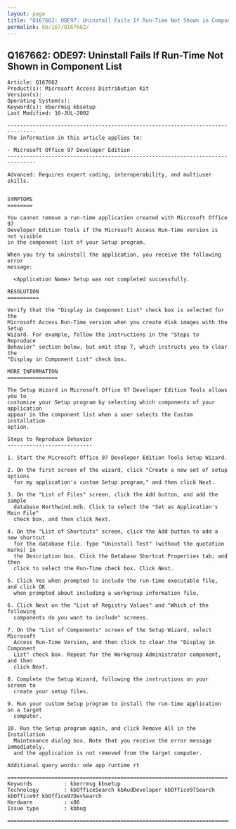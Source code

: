 ```yaml
---
layout: page
title: "Q167662: ODE97: Uninstall Fails If Run-Time Not Shown in Component List"
permalink: kb/167/Q167662/
---
```


## Q167662: ODE97: Uninstall Fails If Run-Time Not Shown in Component List

	Article: Q167662
	Product(s): Microsoft Access Distribution Kit
	Version(s): 
	Operating System(s): 
	Keyword(s): kberrmsg kbsetup
	Last Modified: 16-JUL-2002
	
	-------------------------------------------------------------------------------
	The information in this article applies to:
	
	- Microsoft Office 97 Developer Edition 
	-------------------------------------------------------------------------------
	
	Advanced: Requires expert coding, interoperability, and multiuser skills.
	
	
	SYMPTOMS
	========
	
	You cannot remove a run-time application created with Microsoft Office 97
	Developer Edition Tools if the Microsoft Access Run-Time version is not visible
	in the component list of your Setup program.
	
	When you try to uninstall the application, you receive the following error
	message:
	
	  <Application Name> Setup was not completed successfully.
	
	RESOLUTION
	==========
	
	Verify that the "Display in Component List" check box is selected for the
	Microsoft Access Run-Time version when you create disk images with the Setup
	Wizard. For example, follow the instructions in the "Steps to Reproduce
	Behavior" section below, but omit step 7, which instructs you to clear the
	"Display in Component List" check box.
	
	MORE INFORMATION
	================
	
	The Setup Wizard in Microsoft Office 97 Developer Edition Tools allows you to
	customize your Setup program by selecting which components of your application
	appear in the component list when a user selects the Custom installation
	option.
	
	Steps to Reproduce Behavior
	---------------------------
	
	1. Start the Microsoft Office 97 Developer Edition Tools Setup Wizard.
	
	2. On the first screen of the wizard, click "Create a new set of setup options
	  for my application's custom Setup program," and then click Next.
	
	3. On the "List of Files" screen, click the Add button, and add the sample
	  database Northwind.mdb. Click to select the "Set as Application's Main File"
	  check box, and then click Next.
	
	4. On the "List of Shortcuts" screen, click the Add button to add a new shortcut
	  for the database file. Type "Uninstall Test" (without the quotation marks) in
	  the Description box. Click the Database Shortcut Properties tab, and then
	  click to select the Run-Time check box. Click Next.
	
	5. Click Yes when prompted to include the run-time executable file, and click OK
	  when prompted about including a workgroup information file.
	
	6. Click Next on the "List of Registry Values" and "Which of the following
	  components do you want to include" screens.
	
	7. On the "List of Components" screen of the Setup Wizard, select Microsoft
	  Access Run-Time Version, and then click to clear the "Display in Component
	  List" check box. Repeat for the Workgroup Administrator component, and then
	  click Next.
	
	8. Complete the Setup Wizard, following the instructions on your screen to
	  create your setup files.
	
	9. Run your custom Setup program to install the run-time application on a target
	  computer.
	
	10. Run the Setup program again, and click Remove All in the Installation
	  Maintenance dialog box. Note that you receive the error message immediately,
	  and the application is not removed from the target computer.
	
	Additional query words: ode app runtime rt
	
	======================================================================
	Keywords          : kberrmsg kbsetup 
	Technology        : kbOfficeSearch kbAudDeveloper kbOffice97Search kbOffice97 kbOffice97DevSearch
	Hardware          : x86
	Issue type        : kbbug
	
	=============================================================================
	
